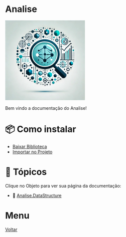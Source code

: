 # Analise
![Logo do projeto](../../imagens/icon256x256.png)

Bem vindo a documentação do Analise!

# 📦 Como instalar
- [Baixar Biblioteca](./instalar/page.md)
- [Importar no Projeto](./importar/page.md)

# 📖 Tópicos
Clique no Objeto para ver sua página da documentação:

- 🔗 [Analise.DataStructure](./DataStructure/page.md)

# Menu
[Voltar](../main.md)